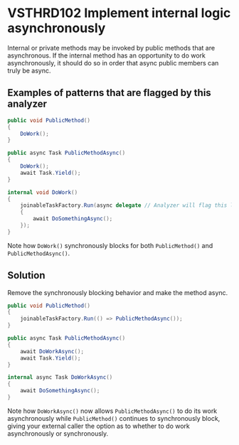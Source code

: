 # VSTHRD102 Implement internal logic asynchronously

Internal or private methods may be invoked by public methods that are asynchronous.
If the internal method has an opportunity to do work asynchronously, it should do so
in order that async public members can truly be async.  

## Examples of patterns that are flagged by this analyzer

```csharp
public void PublicMethod()
{
    DoWork();
}

public async Task PublicMethodAsync()
{
    DoWork();
    await Task.Yield();
}

internal void DoWork()
{
    joinableTaskFactory.Run(async delegate // Analyzer will flag this line
    {
        await DoSomethingAsync();
    });
}
```

Note how `DoWork()` synchronously blocks for both `PublicMethod()` and `PublicMethodAsync()`.

## Solution

Remove the synchronously blocking behavior and make the method async.

```csharp
public void PublicMethod()
{
    joinableTaskFactory.Run(() => PublicMethodAsync());
}

public async Task PublicMethodAsync()
{
    await DoWorkAsync();
    await Task.Yield();
}

internal async Task DoWorkAsync()
{
    await DoSomethingAsync();
}
```

Note how `DoWorkAsync()` now allows `PublicMethodAsync()` to do its work asynchronously
while `PublicMethod()` continues to synchronously block, giving your external caller the option
as to whether to do work asynchronously or synchronously. 
